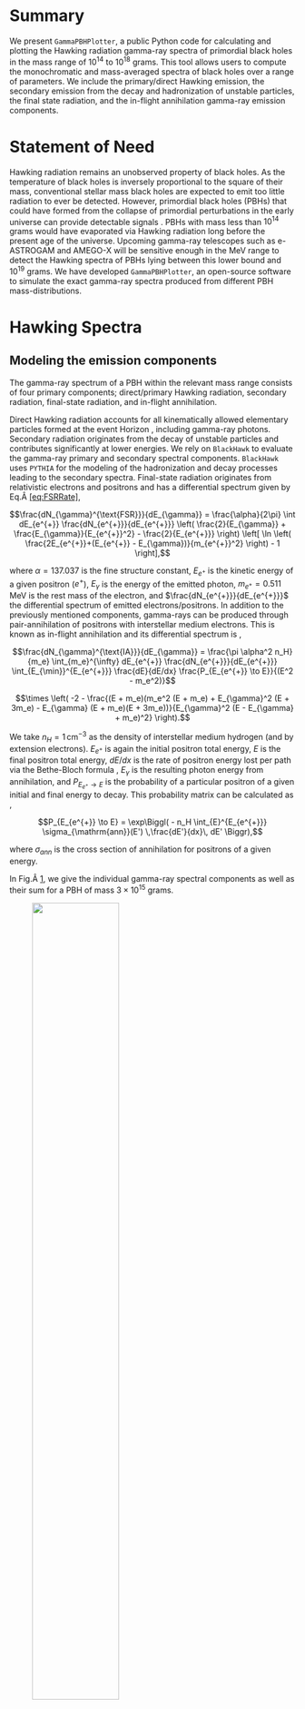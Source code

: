 ﻿# Summary

We present `GammaPBHPlotter`, a public Python code for calculating and
plotting the Hawking radiation gamma-ray spectra of primordial black
holes in the mass range of $`10^{14}`$ to $`10^{18}`$ grams. This tool
allows users to compute the monochromatic and mass-averaged spectra of
black holes over a range of parameters. We include the primary/direct
Hawking emission, the secondary emission from the decay and
hadronization of unstable particles, the final state radiation, and the
in-flight annihilation gamma-ray emission components.

# Statement of Need

Hawking radiation remains an unobserved property of black holes. As the
temperature of black holes is inversely proportional to the square of
their mass, conventional stellar mass black holes are expected to emit
too little radiation to ever be detected. However, primordial black
holes (PBHs) that could have formed from the collapse of primordial
perturbations in the early universe can provide detectable signals .
PBHs with mass less than $`10^{14}`$ grams would have evaporated via
Hawking radiation long before the present age of the universe. Upcoming
gamma-ray telescopes such as e-ASTROGAM and AMEGO-X will be sensitive
enough in the MeV range to detect the Hawking spectra of PBHs lying
between this lower bound and $`10^{19}`$ grams. We have developed
`GammaPBHPlotter`, an open-source software to simulate the exact
gamma-ray spectra produced from different PBH mass-distributions.

# Hawking Spectra

## Modeling the emission components

The gamma-ray spectrum of a PBH within the relevant mass range consists
of four primary components; direct/primary Hawking radiation, secondary
radiation, final-state radiation, and in-flight annihilation.

Direct Hawking radiation accounts for all kinematically allowed
elementary particles formed at the event Horizon , including gamma-ray
photons. Secondary radiation originates from the decay of unstable
particles and contributes significantly at lower energies. We rely on
`BlackHawk` to evaluate the gamma-ray primary and secondary spectral
components. `BlackHawk` uses `PYTHIA` for the modeling of the
hadronization and decay processes leading to the secondary spectra.
Final-state radiation originates from relativistic electrons and
positrons and has a differential spectrum given by
Eq.Â <span style="color: blue"><a href="#eq:FSRRate" data-reference-type="ref"
data-reference="eq:FSRRate">[eq:FSRRate]</a></span>,
``` math
\frac{dN_{\gamma}^{\text{FSR}}}{dE_{\gamma}} = \frac{\alpha}{2\pi} \int dE_{e^{+}} \frac{dN_{e^{+}}}{dE_{e^{+}}} \left( \frac{2}{E_{\gamma}} + \frac{E_{\gamma}}{E_{e^{+}}^2} - \frac{2}{E_{e^{+}}} \right) \left[ \ln \left( \frac{2E_{e^{+}}+(E_{e^{+}} - E_{\gamma})}{m_{e^{+}}^2} \right) - 1 \right],
```
where $`\alpha = 137.037`$ is the fine structure constant, $`E_{e^{+}}`$
is the kinetic energy of a given positron ($`e^{+}`$), $`E_{\gamma}`$ is
the energy of the emitted photon, $`m_{e^{+}} = 0.511`$ MeV is the rest
mass of the electron, and $`\frac{dN_{e^{+}}}{dE_{e^{+}}}`$ the
differential spectrum of emitted electrons/positrons. In addition to the
previously mentioned components, gamma-rays can be produced through
pair-annihilation of positrons with interstellar medium electrons. This
is known as in-flight annihilation and its differential spectrum is ,
``` math
\frac{dN_{\gamma}^{\text{IA}}}{dE_{\gamma}} = \frac{\pi \alpha^2 n_H}{m_e} \int_{m_e}^{\infty} dE_{e^{+}} \frac{dN_{e^{+}}}{dE_{e^{+}}} \int_{E_{\min}}^{E_{e^{+}}} \frac{dE}{dE/dx} \frac{P_{E_{e^{+}} \to E}}{(E^2 - m_e^2)}
```

``` math
\times \left( -2 - \frac{(E + m_e)(m_e^2 (E + m_e) + E_{\gamma}^2 (E + 3m_e) - E_{\gamma} (E + m_e)(E + 3m_e))}{E_{\gamma}^2 (E - E_{\gamma} + m_e)^2} \right).
```
We take $`n_H = 1\, {\textrm{cm}^{-3}}`$ as the density of interstellar
medium hydrogen (and by extension electrons). $`E_{e^{+}}`$ is again the
initial positron total energy, $`E`$ is the final positron total energy,
$`dE/dx`$ is the rate of positron energy lost per path via the
Bethe-Bloch formula , $`E_{\gamma}`$ is the resulting photon energy from
annihilation, and $`P_{E_{e^{+}} \to E}`$ is the probability of a
particular positron of a given initial and final energy to decay. This
probability matrix can be calculated as ,
``` math
P_{E_{e^{+}} \to E} = \exp\Biggl( 
  - n_H \int_{E}^{E_{e^{+}}} \sigma_{\mathrm{ann}}(E') \,\frac{dE'}{dx}\, dE' 
\Biggr),
```
where $`\sigma_{ann}`$ is the cross section of annihilation for
positrons of a given energy.

In
Fig.Â <span style="color: blue"><a href="#fig:PBHspectral_components" data-reference-type="ref"
data-reference="fig:PBHspectral_components">1</a></span>, we give the
individual gamma-ray spectral components as well as their sum for a PBH
of mass $`3\times 10^{15}`$ grams.

<figure id="fig:PBHspectral_components">
<img src="Monochromatic.png" style="width:60.0%" />
<figcaption>The total gamma-ray spectrum of a <span
class="math inline">3â€…Ã—â€…10<sup>15</sup></span> grams PBH as well as its
components.</figcaption>
</figure>

## PBH Mass Distribution

Users can calculate the gamma-ray spectra from four types of PBH mass
distributions. Those are, i) a monochromatic distribution with a mass to
be set in the range of $`5\times 10^{13}`$ to $`1\times 10^{19}`$ grams,
ii) a Gaussian distribution of PBH masses originating from a Gaussian
distribution of density perturbations , iii) a more realistic
non-Gaussian PBH mass distribution from and iv) a log-normal
distribution of PBH masses. In
Fig.Â <span style="color: blue"><a href="#fig:PBHmass_distr_spectra" data-reference-type="ref"
data-reference="fig:PBHmass_distr_spectra">2</a></span>, we give the
gamma-ray spectra from monochromatic and Gaussian PBH
mass-distributions.

<figure id="fig:PBHmass_distr_spectra">
<img src="Spectrum comparison.png" style="width:60.0%" />
<figcaption>The total gamma-ray spectrum per PBH, from a PBH of mass
<span class="math inline">3â€…Ã—â€…10<sup>15</sup></span> grams (blue line)
and from a Gaussian distribution of density perturbations leading to a
distribution of a mean mass of <span
class="math inline">3â€…Ã—â€…10<sup>15</sup></span> grams. <span
class="math inline"><em>Ïƒ</em></span> refers to the standard deviation
of initial density perturbations <span class="citation"
data-cites="Biagetti:2021eep"></span>.</figcaption>
</figure>

## Software content

`GammaPBHPlotter` was written in `Python` version 3.9 and is capable of
running on Windows, Linux, and Mac. The main code uses five modules in
its routine. Those being `colorama` , `numpy` , `matplotlib` , `tqdm`,
and `scipy` . Since the software automatically checks and downloads all
missing modules, this requirement should not be a concern for the user.
We provide the software in that include the code an a relevant manual.

We acknowledge the use of `BlackHawk` . This material is based upon work
supported by the U.S. Department of Energy, Office of Science, Office of
High Energy Physics, under Award No. DE-SC0022352.
